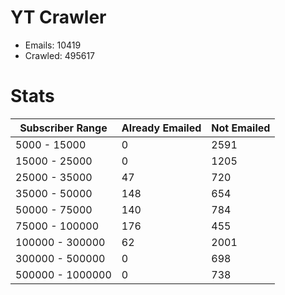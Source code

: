 # YT Crawler
- Emails: 10419
- Crawled: 495617

# Stats
| Subscriber Range  | Already Emailed | Not Emailed |
|-------|-------|-------|
| 5000 - 15000 | 0 | 2591 |
| 15000 - 25000 | 0 | 1205 |
| 25000 - 35000 | 47 | 720 |
| 35000 - 50000 | 148 | 654 |
| 50000 - 75000 | 140 | 784 |
| 75000 - 100000 | 176 | 455 |
| 100000 - 300000 | 62 | 2001 |
| 300000 - 500000 | 0 | 698 |
| 500000 - 1000000 | 0 | 738 |
